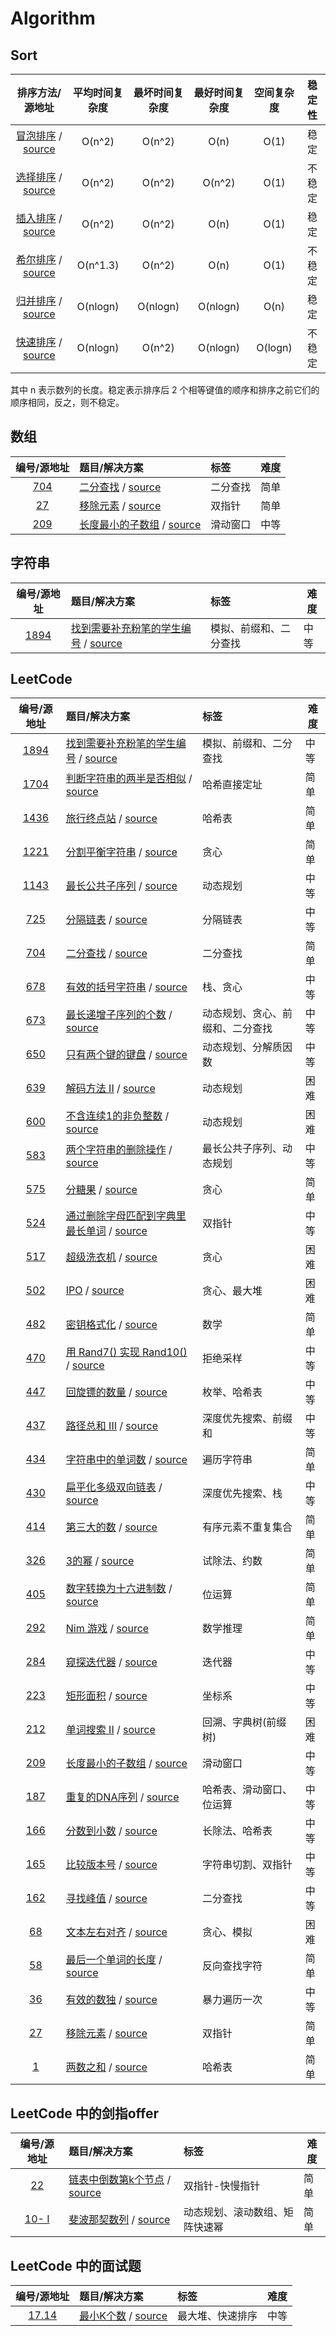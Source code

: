 <!--
 * @Author : Hu Jingbo
 * @Date   : 2021-11-01
-->

# Algorithm

## Sort

排序方法/源地址|平均时间复杂度|最坏时间复杂度|最好时间复杂度|空间复杂度|稳定性
:-:|:-:|:-:|:-:|:-:|:-:
[冒泡排序](https://github.com/hujingbo98/notes/blob/master/algorithm/sort/bubbleSort.md) / [source](https://github.com/hujingbo98/notes/blob/master/code/source/algorithm/sort/bubbleSort.cpp)|O(n^2)|O(n^2)|O(n)|O(1)|稳定
[选择排序](https://github.com/hujingbo98/notes/blob/master/algorithm/sort/selectionSort.md) / [source](https://github.com/hujingbo98/notes/blob/master/code/source/algorithm/sort/selectionSort.cpp)|O(n^2)|O(n^2)|O(n^2)|O(1)|不稳定
[插入排序](https://github.com/hujingbo98/notes/blob/master/algorithm/sort/insertionSort.md) / [source](https://github.com/hujingbo98/notes/blob/master/code/source/algorithm/sort/insertionSort.cpp)|O(n^2)|O(n^2)|O(n)|O(1)|稳定
[希尔排序](https://github.com/hujingbo98/notes/blob/master/algorithm/sort/shellSort.md) / [source](https://github.com/hujingbo98/notes/blob/master/code/source/algorithm/sort/shellSort.cpp)|O(n^1.3)|O(n^2)|O(n)|O(1)|不稳定
[归并排序](https://github.com/hujingbo98/notes/blob/master/algorithm/sort/mergeSort.md) / [source](https://github.com/hujingbo98/notes/blob/master/code/source/algorithm/sort/mergeSort.cpp)|O(nlogn)|O(nlogn)|O(nlogn)|O(n)|稳定
[快速排序](https://github.com/hujingbo98/notes/blob/master/algorithm/sort/quickSort.md) / [source](https://github.com/hujingbo98/notes/blob/master/code/source/algorithm/sort/quickSort.cpp)|O(nlogn)|O(n^2)|O(nlogn)|O(logn)|不稳定

其中 n 表示数列的长度。稳定表示排序后 2 个相等键值的顺序和排序之前它们的顺序相同，反之，则不稳定。

## 数组

编号/源地址|题目/解决方案|标签|难度
:-:|:-|:-|-|
[704](https://leetcode-cn.com/problems/binary-search/)|[二分查找](https://github.com/hujingbo98/notes/blob/master/algorithm/leetcode/0704_BinarySearch.md) / [source](https://github.com/hujingbo98/notes/blob/master/code/source/leetcode/0704_BinarySearch.cpp)|二分查找|简单
[27](https://leetcode-cn.com/problems/remove-element/)|[移除元素](https://github.com/hujingbo98/notes/blob/master/algorithm/leetcode/0027_RemoveElement.md) / [source](https://github.com/hujingbo98/notes/blob/master/code/source/leetcode/0027_RemoveElement.cpp)|双指针|简单
[209](https://leetcode-cn.com/problems/minimum-size-subarray-sum/)|[长度最小的子数组](https://github.com/hujingbo98/notes/blob/master/algorithm/leetcode/0209_MinimumSizeSubarraySum.md) / [source](https://github.com/hujingbo98/notes/blob/master/code/source/leetcode/0209_MinimumSizeSubarraySum.cpp)|滑动窗口|中等

## 字符串

编号/源地址|题目/解决方案|标签|难度
:-:|:-|:-|-|
[1894](https://leetcode-cn.com/problems/find-the-student-that-will-replace-the-chalk)|[找到需要补充粉笔的学生编号](https://github.com/hujingbo98/notes/blob/master/algorithm/leetcode/0001_TwoSum.md) / [source](https://github.com/hujingbo98/notes/blob/master/code/source/leetcode/1894_FindTheStudentThatWillReplaceTheChalk.cpp)|模拟、前缀和、二分查找|中等

## LeetCode

编号/源地址|题目/解决方案|标签|难度
:-:|:-|:-|-|
[1894](https://leetcode-cn.com/problems/find-the-student-that-will-replace-the-chalk)|[找到需要补充粉笔的学生编号](https://github.com/hujingbo98/notes/blob/master/algorithm/leetcode/0001_TwoSum.md) / [source](https://github.com/hujingbo98/notes/blob/master/code/source/leetcode/1894_FindTheStudentThatWillReplaceTheChalk.cpp)|模拟、前缀和、二分查找|中等
[1704](https://leetcode-cn.com/problems/determine-if-string-halves-are-alike/)|[判断字符串的两半是否相似](https://github.com/hujingbo98/notes/blob/master/algorithm/leetcode/leetcode/1704_DetermineifStringHalvesAreAlike.md) / [source](https://github.com/hujingbo98/notes/blob/master/code/source/leetcode/1704_DetermineifStringHalvesAreAlike.cpp)|哈希直接定址|简单
[1436](https://leetcode-cn.com/problems/destination-city/)|[旅行终点站](https://github.com/hujingbo98/notes/blob/master/algorithm/leetcode/1436_DestinationCity.md) / [source](https://github.com/hujingbo98/notes/blob/master/code/source/leetcode/1436_DestinationCity.cpp)|哈希表|简单
[1221](https://leetcode-cn.com/problems/split-a-string-in-balanced-strings/)|[分割平衡字符串](https://github.com/hujingbo98/notes/blob/master/algorithm/leetcode/1704_DetermineifStringHalvesAreAlike.md) / [source](https://github.com/hujingbo98/notes/blob/master/code/source/leetcode/1704_DetermineifStringHalvesAreAlike.cpp)|贪心|简单
[1143](https://leetcode-cn.com/problems/longest-common-subsequence/)|[最长公共子序列](https://github.com/hujingbo98/notes/blob/master/algorithm/leetcode/1143_LongestCommonSubsequence.md) / [source](https://github.com/hujingbo98/notes/blob/master/code/source/leetcode/1143_LongestCommonSubsequence.cpp)|动态规划|中等
[725](https://leetcode-cn.com/problems/split-linked-list-in-parts/)|[分隔链表](https://github.com/hujingbo98/notes/blob/master/algorithm/leetcode/0725_SplitLinkedListInParts.md) / [source](https://github.com/hujingbo98/notes/blob/master/code/source/leetcode/0725_SplitLinkedListInParts.cpp)|分隔链表|中等
[704](https://leetcode-cn.com/problems/binary-search/)|[二分查找](https://github.com/hujingbo98/notes/blob/master/algorithm/leetcode/0704_BinarySearch.md) / [source](https://github.com/hujingbo98/notes/blob/master/code/source/leetcode/0704_BinarySearch.cpp)|二分查找|简单
[678](https://leetcode-cn.com/problems/valid-parenthesis-string/)|[有效的括号字符串](https://github.com/hujingbo98/notes/blob/master/algorithm/leetcode/0678_ValidParenthesisString.md) / [source](https://github.com/hujingbo98/notes/blob/master/code/source/leetcode/0678_ValidParenthesisString.cpp)|栈、贪心|中等
[673](https://leetcode-cn.com/problems/number-of-longest-increasing-subsequence/)|[最长递增子序列的个数](https://github.com/hujingbo98/notes/blob/master/algorithm/leetcode/0673_NumberofLongestIncreasingSubsequence.md) / [source](https://github.com/hujingbo98/notes/blob/master/code/source/leetcode/0673_NumberofLongestIncreasingSubsequence.cpp)|动态规划、贪心、前缀和、二分查找|中等
[650](https://leetcode-cn.com/problems/2-keys-keyboard/)|[只有两个键的键盘](https://github.com/hujingbo98/notes/blob/master/algorithm/leetcode/0650_2KeysKeyboard.md) / [source](https://github.com/hujingbo98/notes/blob/master/code/source/leetcode/0650_2KeysKeyboard.cpp)|动态规划、分解质因数|中等
[639](https://leetcode-cn.com/problems/decode-ways-ii/)|[解码方法 II](https://github.com/hujingbo98/notes/blob/master/algorithm/leetcode/0639_DecodeWaysII.md) / [source](https://github.com/hujingbo98/notes/blob/master/code/source/leetcode/0639_DecodeWaysII.cpp)|动态规划|困难
[600](https://leetcode-cn.com/problems/non-negative-integers-without-consecutive-ones/)|[不含连续1的非负整数](https://github.com/hujingbo98/notes/blob/master/algorithm/leetcode/0600_Non-negativeIntegersWithoutConsecutiveOnes.md) / [source](https://github.com/hujingbo98/notes/blob/master/code/source/leetcode/0600_Non-negativeIntegersWithoutConsecutiveOnes.cpp)|动态规划|困难
[583](https://leetcode-cn.com/problems/delete-operation-for-two-strings/)|[两个字符串的删除操作](https://github.com/hujingbo98/notes/blob/master/algorithm/leetcode/0583_DeleteOperationForTwoStrings.md) / [source](https://github.com/hujingbo98/notes/blob/master/code/source/leetcode/0583_DeleteOperationForTwoStrings.cpp)|最长公共子序列、动态规划|中等
[575](https://leetcode-cn.com/problems/distribute-candies/)|[分糖果](https://github.com/hujingbo98/notes/blob/master/algorithm/leetcode/0575_DistributeCandies.md) / [source](https://github.com/hujingbo98/notes/blob/master/code/source/leetcode/0575_DistributeCandies.cpp)|贪心|简单
[524](https://leetcode-cn.com/problems/longest-word-in-dictionary-through-deleting/)|[通过删除字母匹配到字典里最长单词](https://github.com/hujingbo98/notes/blob/master/algorithm/leetcode/0524_LongestWordInDictionaryThroughDeleting.md) / [source](https://github.com/hujingbo98/notes/blob/master/code/source/leetcode/0524_LongestWordInDictionaryThroughDeleting.cpp)|双指针|中等
[517](https://leetcode-cn.com/problems/super-washing-machines/)|[超级洗衣机](https://github.com/hujingbo98/notes/blob/master/algorithm/leetcode/0517_SuperWashingMachines.md) / [source](https://github.com/hujingbo98/notes/blob/master/code/source/leetcode/0517_SuperWashingMachines.cpp)|贪心|困难
[502](https://leetcode-cn.com/problems/ipo/)|[IPO](https://github.com/hujingbo98/notes/blob/master/algorithm/leetcode/0502_IPO.md) / [source](https://github.com/hujingbo98/notes/blob/master/code/source/leetcode/0502_IPO.cpp)|贪心、最大堆|困难
[482](https://leetcode-cn.com/problems/license-key-formatting/)|[密钥格式化](https://github.com/hujingbo98/notes/blob/master/algorithm/leetcode/0482_LicenseKeyFormatting.md) / [source](https://github.com/hujingbo98/notes/blob/master/code/source/leetcode/0482_LicenseKeyFormatting.cpp)|数学|简单
[470](https://leetcode-cn.com/problems/implement-rand10-using-rand7/)|[用 Rand7() 实现 Rand10()](https://github.com/hujingbo98/notes/blob/master/algorithm/leetcode/0470_ImplementRand10UsingRand7.md) / [source](https://github.com/hujingbo98/notes/blob/master/code/source/leetcode/0470_ImplementRand10UsingRand7.cpp)|拒绝采样|中等
[447](https://leetcode-cn.com/problems/number-of-boomerangs/)|[回旋镖的数量](https://github.com/hujingbo98/notes/blob/master/algorithm/leetcode/0447_NumberOfBoomerangs.md) / [source](https://github.com/hujingbo98/notes/blob/master/code/source/leetcode/0447_NumberOfBoomerangs.cpp)|枚举、哈希表|中等
[437](https://leetcode-cn.com/problems/path-sum-iii/)|[路径总和 III](https://github.com/hujingbo98/notes/blob/master/algorithm/leetcode/0437_PathSumIII.md) / [source](https://github.com/hujingbo98/notes/blob/master/code/source/leetcode/0437_PathSumIII.cpp)|深度优先搜索、前缀和|中等
[434](https://leetcode-cn.com/problems/number-of-segments-in-a-string/)|[字符串中的单词数](https://github.com/hujingbo98/notes/blob/master/algorithm/leetcode/0434_NumberOfSegmentsInAString.md) / [source](https://github.com/hujingbo98/notes/blob/master/code/source/leetcode/0434_NumberOfSegmentsInAString.cpp)|遍历字符串|简单
[430](https://leetcode-cn.com/problems/flatten-a-multilevel-doubly-linked-list/)|[扁平化多级双向链表](https://github.com/hujingbo98/notes/blob/master/algorithm/leetcode/0430_FlattenAMultilevelDoublyLinkedList.md) / [source](https://github.com/hujingbo98/notes/blob/master/code/source/leetcode/0430_FlattenAMultilevelDoublyLinkedList.cpp)|深度优先搜索、栈|中等
[414](https://leetcode-cn.com/problems/third-maximum-number/)|[第三大的数](https://github.com/hujingbo98/notes/blob/master/algorithm/leetcode/0414_ThirdMaximumNumber.md) / [source](https://github.com/hujingbo98/notes/blob/master/code/source/leetcode/0414_ThirdMaximumNumber.cpp)|有序元素不重复集合|简单
[326](https://leetcode-cn.com/problems/power-of-three/)|[3的幂](https://github.com/hujingbo98/notes/blob/master/algorithm/leetcode/0326_PowerOfThree.md) / [source](https://github.com/hujingbo98/notes/blob/master/code/source/leetcode/0326_PowerOfThree.cpp)|试除法、约数|简单
[405](https://leetcode-cn.com/problems/convert-a-number-to-hexadecimal/)|[数字转换为十六进制数](https://github.com/hujingbo98/notes/blob/master/algorithm/leetcode/0405_ConvertANumberToHexadecimal.md) / [source](https://github.com/hujingbo98/notes/blob/master/code/source/leetcode/0405_ConvertANumberToHexadecimal.cpp)|位运算|简单
[292](https://leetcode-cn.com/problems/nim-game/)|[Nim 游戏](https://github.com/hujingbo98/notes/blob/master/algorithm/leetcode/0292_NimGame.md) / [source](https://github.com/hujingbo98/notes/blob/master/code/source/leetcode/0292_NimGame.cpp)|数学推理|简单
[284](https://leetcode-cn.com/problems/peeking-iterator/)|[窥探迭代器](https://github.com/hujingbo98/notes/blob/master/algorithm/leetcode/0284_PeekingIterator.md) / [source](https://github.com/hujingbo98/notes/blob/master/code/source/leetcode/0284_PeekingIterator.cpp)|迭代器|中等
[223](https://leetcode-cn.com/problems/rectangle-area/)|[矩形面积](https://github.com/hujingbo98/notes/blob/master/algorithm/leetcode/0223_RectangleArea.md) / [source](https://github.com/hujingbo98/notes/blob/master/code/source/leetcode/0223_RectangleArea.cpp)|坐标系|中等
[212](https://leetcode-cn.com/problems/word-search-ii/)|[单词搜索 II](https://github.com/hujingbo98/notes/blob/master/algorithm/leetcode/0212_WordSearchII.md) / [source](https://github.com/hujingbo98/notes/blob/master/code/source/leetcode/0212_WordSearchII.cpp)|回溯、字典树(前缀树)|困难
[209](https://leetcode-cn.com/problems/minimum-size-subarray-sum/)|[长度最小的子数组](https://github.com/hujingbo98/notes/blob/master/algorithm/leetcode/0209_MinimumSizeSubarraySum.md) / [source](https://github.com/hujingbo98/notes/blob/master/code/source/leetcode/0209_MinimumSizeSubarraySum.cpp)|滑动窗口|中等
[187](https://leetcode-cn.com/problems/repeated-dna-sequences/)|[重复的DNA序列](https://github.com/hujingbo98/notes/blob/master/algorithm/leetcode/0187_RepeatedDNASequences.md) / [source](https://github.com/hujingbo98/notes/blob/master/code/source/leetcode/0187_RepeatedDNASequences.cpp)|哈希表、滑动窗口、位运算|中等
[166](https://leetcode-cn.com/problems/fraction-to-recurring-decimal/)|[分数到小数](https://github.com/hujingbo98/notes/blob/master/algorithm/leetcode/0166_FractionToRecurringDecimal.md) / [source](https://github.com/hujingbo98/notes/blob/master/code/source/leetcode/0166_FractionToRecurringDecimal.cpp)|长除法、哈希表|中等
[165](https://leetcode-cn.com/problems/compare-version-numbers)|[比较版本号](https://github.com/hujingbo98/notes/blob/master/algorithm/leetcode/0165_CompareVersionNumbers.md) / [source](https://github.com/hujingbo98/notes/blob/master/code/source/leetcode/0165_CompareVersionNumbers.cpp)|字符串切割、双指针|中等
[162](https://leetcode-cn.com/problems/find-peak-element/)|[寻找峰值](https://github.com/hujingbo98/notes/blob/master/algorithm/leetcode/0162_FindPeakElement.md) / [source](https://github.com/hujingbo98/notes/blob/master/code/source/leetcode/0162_FindPeakElement.cpp)|二分查找|中等
[68](https://leetcode-cn.com/problems/text-justification)|[文本左右对齐](https://github.com/hujingbo98/notes/blob/master/algorithm/leetcode/0068_TextJustification.md) / [source](https://github.com/hujingbo98/notes/blob/master/code/source/leetcode/0068_TextJustification.cpp)|贪心、模拟|困难
[58](https://leetcode-cn.com/problems/length-of-last-word/)|[最后一个单词的长度](https://github.com/hujingbo98/notes/blob/master/algorithm/leetcode/0058_LengthOfLastWord.md) / [source](https://github.com/hujingbo98/notes/blob/master/code/source/leetcode/0058_LengthOfLastWord.cpp)|反向查找字符|简单
[36](https://leetcode-cn.com/problems/valid-sudoku/)|[有效的数独](https://github.com/hujingbo98/notes/blob/master/algorithm/leetcode/0036_ValidSudoku.md) / [source](https://github.com/hujingbo98/notes/blob/master/code/source/leetcode/0036_ValidSudoku.cpp)|暴力遍历一次|中等
[27](https://leetcode-cn.com/problems/remove-element/)|[移除元素](https://github.com/hujingbo98/notes/blob/master/algorithm/leetcode/0027_RemoveElement.md) / [source](https://github.com/hujingbo98/notes/blob/master/code/source/leetcode/0027_RemoveElement.cpp)|双指针|简单
[1](https://leetcode-cn.com/problems/two-sum/)|[两数之和](https://github.com/hujingbo98/notes/blob/master/algorithm/leetcode/0001_TwoSum.md) / [source](https://github.com/hujingbo98/notes/blob/master/code/source/leetcode/0001_TwoSum.cpp)|哈希表|简单

## LeetCode 中的剑指offer

编号/源地址|题目/解决方案|标签|难度
:-:|:-|:-|-|
[22](https://leetcode-cn.com/problems/lian-biao-zhong-dao-shu-di-kge-jie-dian-lcof/)|[链表中倒数第k个节点](https://github.com/hujingbo98/notes/blob/master/algorithm/jianzhioffer/22_TheKthNodeFromTheBottomInTheLinkedList.md) / [source](https://github.com/hujingbo98/notes/blob/master/code/source/jianzhioffer/22_TheKthNodeFromTheBottomInTheLinkedList.cpp)|双指针-快慢指针|简单
[10- I](https://leetcode-cn.com/problems/fei-bo-na-qi-shu-lie-lcof/)|[斐波那契数列](https://github.com/hujingbo98/notes/blob/master/algorithm/jianzhioffer/10-I_FibonacciSequence.md) / [source](https://github.com/hujingbo98/notes/blob/master/code/source/jianzhioffer/10-I_FibonacciSequence.cpp)|动态规划、滚动数组、矩阵快速幂|简单

## LeetCode 中的面试题

编号/源地址|题目/解决方案|标签|难度
:-:|:-|:-|-|
[17.14](https://leetcode-cn.com/problems/smallest-k-lcci/)|[最小K个数](https://github.com/hujingbo98/notes/blob/master/algorithm/leetcodeInterviewProblem/17_14_SmallestKNumbers.md) / [source](https://github.com/hujingbo98/notes/blob/master/code/source/leetcodeInterviewProblem/17_14_SmallestKNumbers.cpp)|最大堆、快速排序|中等

